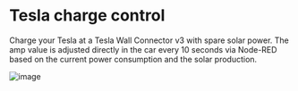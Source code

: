 # Tesla charge control
Charge your Tesla at a Tesla Wall Connector v3 with spare solar power.
The amp value is adjusted directly in the car every 10 seconds via Node-RED based on the current power consumption and the solar production. 


![image](https://user-images.githubusercontent.com/32751381/164049949-51bd12fd-5416-4d37-82dc-9d4eda0d4444.png)
